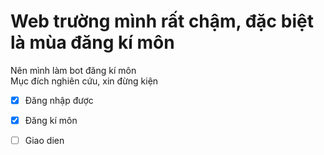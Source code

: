 # Web trường mình rất chậm, đặc biệt là mùa đăng kí môn
Nên mình làm bot đăng kí môn  
Mục đích nghiên cứu, xin đừng kiện  
- [x] Đăng nhập được
- [x] Đăng kí môn
- [ ] Giao dien 


